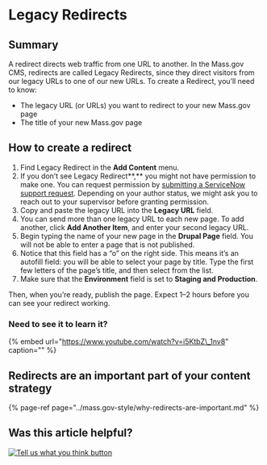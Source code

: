 # Legacy Redirects

## Summary

A redirect directs web traffic from one URL to another. In the Mass.gov CMS, redirects are called Legacy Redirects, since they direct visitors from our legacy URLs to one of our new URLs. To create a Redirect, you’ll need to know:

* The legacy URL \(or URLs\) you want to redirect to your new Mass.gov page
* The title of your new Mass.gov page

## How to create a redirect

1. Find Legacy Redirect in the **Add Content** menu.
2. If you don’t see Legacy Redirect**,** you might not have permission to make one. You can request permission by [submitting a ServiceNow support request](https://massgov.service-now.com/sp?id=sc_cat_item&sys_id=0bb8e784dbec0700f132fb37bf9619fe). Depending on your author status, we might ask you to reach out to your supervisor before granting permission.
3. Copy and paste the legacy URL into the **Legacy URL** field.
4. You can send more than one legacy URL to each new page. To add another, click **Add Another Item**, and enter your second legacy URL.
5. Begin typing the name of your new page in the **Drupal Page** field. You will not be able to enter a page that is not published.
6. Notice that this field has a “o” on the right side. This means it’s an autofill field: you will be able to select your page by title. Type the first few letters of the page’s title, and then select from the list.
7. Make sure that the **Environment** field is set to **Staging and Production**.

Then, when you’re ready, publish the page. Expect 1–2 hours before you can see your redirect working.

### Need to see it to learn it?

{% embed url="https://www.youtube.com/watch?v=i5KtbZ\_1nv8" caption="" %}

## Redirects are an important part of your content strategy

{% page-ref page="../mass.gov-style/why-redirects-are-important.md" %}

## Was this article helpful?

[![Tell us what you think button](https://blobscdn.gitbook.com/v0/b/gitbook-28427.appspot.com/o/assets%2F-LJ04qJGAHkvdE13BfdG%2F-LSz77NBAwnSNpMPT3df%2F-LSz7xSmyKXltd4avaCt%2FKB%20survey%20button%20POC%202.png?alt=media&token=8d071cab-8b95-48a3-a332-13e3fc8d9f96)](https://massgov.formstack.com/forms/mass_gov_knowledge_base_feedback?article=legacy-redirects)

